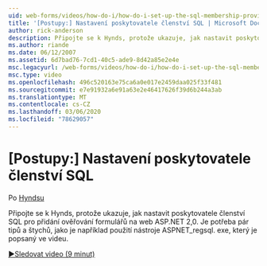 ```yaml
---
uid: web-forms/videos/how-do-i/how-do-i-set-up-the-sql-membership-provider
title: '[Postupy:] Nastavení poskytovatele členství SQL | Microsoft Docs'
author: rick-anderson
description: Připojte se k Hynds, protože ukazuje, jak nastavit poskytovatele členství SQL pro přidání ověřování formulářů na web ASP.NET 2,0. Existuje pár tipů...
ms.author: riande
ms.date: 06/12/2007
ms.assetid: 6d7bad76-7cd1-40c5-ade9-8d42a85e2e4e
msc.legacyurl: /web-forms/videos/how-do-i/how-do-i-set-up-the-sql-membership-provider
msc.type: video
ms.openlocfilehash: 496c520163e75ca6a0e017e2459daa025f33f481
ms.sourcegitcommit: e7e91932a6e91a63e2e46417626f39d6b244a3ab
ms.translationtype: MT
ms.contentlocale: cs-CZ
ms.lasthandoff: 03/06/2020
ms.locfileid: "78629057"
---
```

# <a name="how-do-i-set-up-the-sql-membership-provider"></a>[Postupy:] Nastavení poskytovatele členství SQL

Po [Hyndsu](https://twitter.com/patrickhynds)

Připojte se k Hynds, protože ukazuje, jak nastavit poskytovatele členství SQL pro přidání ověřování formulářů na web ASP.NET 2,0. Je potřeba pár tipů a štychů, jako je například použití nástroje ASPNET\_regsql. exe, který je popsaný ve videu.

[&#9654;Sledovat video (9 minut)](https://channel9.msdn.com/Blogs/ASP-NET-Site-Videos/how-do-i-set-up-the-sql-membership-provider)
